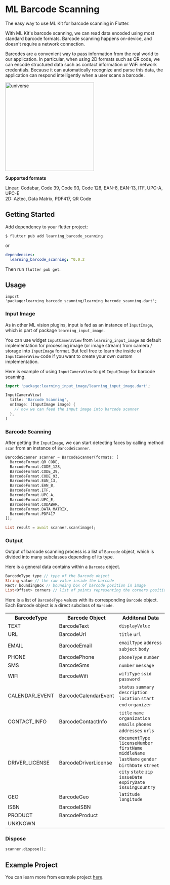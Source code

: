 # ML Barcode Scanning

The easy way to use ML Kit for barcode scanning in Flutter.

With ML Kit's barcode scanning, we can read data encoded using most standard barcode formats. Barcode scanning happens on-device, and doesn't require a network connection.

Barcodes are a convenient way to pass information from the real world to our application. In particular, when using 2D formats such as QR code, we can encode structured data such as contact information or WiFi network credentials. Because it can automatically recognize and parse this data, the application can respond intelligently when a user scans a barcode.

<img src="https://github.com/salkuadrat/learning/raw/master/packages/learning_barcode_scanning/screenshot.jpg" alt="universe" width="280">

**Supported formats**

Linear: Codabar, Code 39, Code 93, Code 128, EAN-8, EAN-13, ITF, UPC-A, UPC-E\
2D: Aztec, Data Matrix, PDF417, QR Code

## Getting Started

Add dependency to your flutter project:

```
$ flutter pub add learning_barcode_scanning
```

or

```yaml
dependencies:
  learning_barcode_scanning: ^0.0.2
```

Then run `flutter pub get`.

## Usage

```
import 'package:learning_barcode_scanning/learning_barcode_scanning.dart';
```

### Input Image

As in other ML vision plugins, input is fed as an instance of `InputImage`, which is part of package  `learning_input_image`. 

You can use widget `InputCameraView` from `learning_input_image` as default implementation for processing image (or image stream) from camera / storage into `InputImage` format. But feel free to learn the inside of `InputCameraView` code if you want to create your own custom implementation.

Here is example of using `InputCameraView` to get `InputImage` for barcode scanning.

```dart
import 'package:learning_input_image/learning_input_image.dart';

InputCameraView(
  title: 'Barcode Scanning',
  onImage: (InputImage image) {
    // now we can feed the input image into barcode scanner
  },
)
```

### Barcode Scanning

After getting the `InputImage`, we can start detecting faces by calling method `scan` from an instance of `BarcodeScanner`.

```dart
BarcodeScanner scanner = BarcodeScanner(formats: [
  BarcodeFormat.QR_CODE,
  BarcodeFormat.CODE_128,
  BarcodeFormat.CODE_39,
  BarcodeFormat.CODE_93,
  BarcodeFormat.EAN_13,
  BarcodeFormat.EAN_8,
  BarcodeFormat.ITF,
  BarcodeFormat.UPC_A,
  BarcodeFormat.UPC_E,
  BarcodeFormat.CODABAR,
  BarcodeFormat.DATA_MATRIX,
  BarcodeFormat.PDF417
]);

List result = await scanner.scan(image);
```

### Output 

Output of barcode scanning process is a list of `Barcode` object, which is divided into many subclasses depending of its type.

Here is a general data contains within a `Barcode` object.

```dart
BarcodeType type // type of the Barcode object
String value // the raw value inside the barcode
Rect? boundingBox // bounding box of barcode position in image
List<Offset> corners // list of points representing the corners position of this barcode
```

Here is a list of `BarcodeType` values with its corresponding `Barcode` object. Each Barcode object is a direct subclass of `Barcode`.

<table>
  <tr>
    <th>BarcodeType</th>
    <th>Barcode Object</th>
    <th>Additonal Data</th>
  </tr>
  <tr>
    <td>TEXT</td>
    <td>BarcodeText</td>
    <td><code>displayValue</code></td>
  </tr>
  <tr>
    <td>URL</td>
    <td>BarcodeUrl</td>
    <td><code>title</code> <code>url</code></td>
  </tr>
  <tr>
    <td>EMAIL</td>
    <td>BarcodeEmail</td>
    <td><code>emailType</code> <code>address</code> <code>subject</code> <code>body</code></td>
  </tr>
  <tr>
    <td>PHONE</td>
    <td>BarcodePhone</td>
    <td><code>phoneType</code> <code>number</code></td>
  </tr>
  <tr>
    <td>SMS</td>
    <td>BarcodeSms</td>
    <td><code>number</code> <code>message</code></td>
  </tr>
  <tr>
    <td>WIFI</td>
    <td>BarcodeWifi</td>
    <td><code>wifiType</code> <code>ssid</code> <code>password</code></td>
  </tr>
  <tr>
    <td>CALENDAR_EVENT</td>
    <td>BarcodeCalendarEvent</td>
    <td><code>status</code> <code>summary</code> <code>description</code> <code>location</code> <code>start</code> <code>end</code> <code>organizer</code></td>
  </tr>
  <tr>
    <td>CONTACT_INFO</td>
    <td>BarcodeContactInfo</td>
    <td><code>title</code> <code>name</code> <code>organization</code> <code>emails</code> <code>phones</code> <code>addresses</code> <code>urls</code></td>
  </tr>
  <tr>
    <td>DRIVER_LICENSE</td>
    <td>BarcodeDriverLicense</td>
    <td><code>documentType</code> <code>licenseNumber</code> <code>firstName</code> <code>middleName</code> <code>lastName</code> <code>gender</code> <code>birthDate</code> <code>street</code> <code>city</code> <code>state</code> <code>zip</code> <code>issueDate</code> <code>expiryDate</code> <code>issuingCountry</code></td>
  </tr>
  <tr>
    <td>GEO</td>
    <td>BarcodeGeo</td>
    <td><code>latitude</code> <code>longitude</code></td>
  </tr>
  <tr>
    <td>ISBN</td>
    <td>BarcodeISBN</td>
    <td></td>
  </tr>
  <tr>
    <td>PRODUCT</td>
    <td>BarcodeProduct</td>
    <td></td>
  </tr>
  <tr>
    <td>UNKNOWN</td>
    <td></td>
    <td></td>
  </tr>
<table>

### Dispose

```dart
scanner.dispose();
```

## Example Project

You can learn more from example project [here](example).
